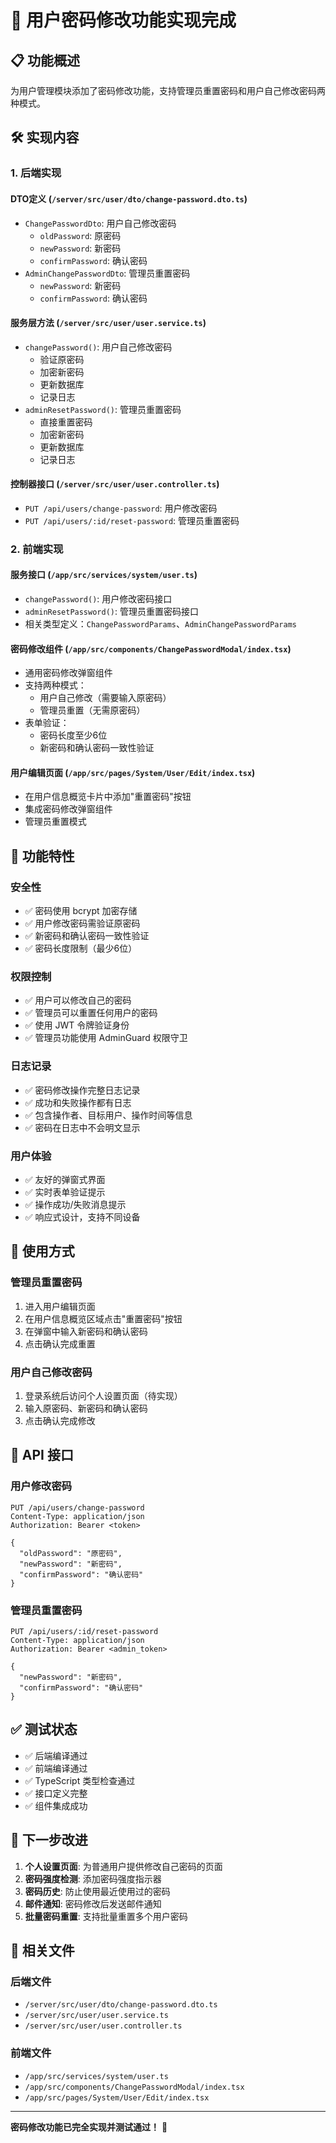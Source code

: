 # 🔐 用户密码修改功能实现完成

## 📋 功能概述

为用户管理模块添加了密码修改功能，支持管理员重置密码和用户自己修改密码两种模式。

## 🛠️ 实现内容

### 1. 后端实现

#### DTO定义 (`/server/src/user/dto/change-password.dto.ts`)
- `ChangePasswordDto`: 用户自己修改密码
  - `oldPassword`: 原密码
  - `newPassword`: 新密码
  - `confirmPassword`: 确认密码
- `AdminChangePasswordDto`: 管理员重置密码
  - `newPassword`: 新密码
  - `confirmPassword`: 确认密码

#### 服务层方法 (`/server/src/user/user.service.ts`)
- `changePassword()`: 用户自己修改密码
  - 验证原密码
  - 加密新密码
  - 更新数据库
  - 记录日志
- `adminResetPassword()`: 管理员重置密码
  - 直接重置密码
  - 加密新密码
  - 更新数据库
  - 记录日志

#### 控制器接口 (`/server/src/user/user.controller.ts`)
- `PUT /api/users/change-password`: 用户修改密码
- `PUT /api/users/:id/reset-password`: 管理员重置密码

### 2. 前端实现

#### 服务接口 (`/app/src/services/system/user.ts`)
- `changePassword()`: 用户修改密码接口
- `adminResetPassword()`: 管理员重置密码接口
- 相关类型定义：`ChangePasswordParams`、`AdminChangePasswordParams`

#### 密码修改组件 (`/app/src/components/ChangePasswordModal/index.tsx`)
- 通用密码修改弹窗组件
- 支持两种模式：
  - 用户自己修改（需要输入原密码）
  - 管理员重置（无需原密码）
- 表单验证：
  - 密码长度至少6位
  - 新密码和确认密码一致性验证

#### 用户编辑页面 (`/app/src/pages/System/User/Edit/index.tsx`)
- 在用户信息概览卡片中添加"重置密码"按钮
- 集成密码修改弹窗组件
- 管理员重置模式

## 🔑 功能特性

### 安全性
- ✅ 密码使用 bcrypt 加密存储
- ✅ 用户修改密码需验证原密码
- ✅ 新密码和确认密码一致性验证
- ✅ 密码长度限制（最少6位）

### 权限控制
- ✅ 用户可以修改自己的密码
- ✅ 管理员可以重置任何用户的密码
- ✅ 使用 JWT 令牌验证身份
- ✅ 管理员功能使用 AdminGuard 权限守卫

### 日志记录
- ✅ 密码修改操作完整日志记录
- ✅ 成功和失败操作都有日志
- ✅ 包含操作者、目标用户、操作时间等信息
- ✅ 密码在日志中不会明文显示

### 用户体验
- ✅ 友好的弹窗式界面
- ✅ 实时表单验证提示
- ✅ 操作成功/失败消息提示
- ✅ 响应式设计，支持不同设备

## 📱 使用方式

### 管理员重置密码
1. 进入用户编辑页面
2. 在用户信息概览区域点击"重置密码"按钮
3. 在弹窗中输入新密码和确认密码
4. 点击确认完成重置

### 用户自己修改密码
1. 登录系统后访问个人设置页面（待实现）
2. 输入原密码、新密码和确认密码
3. 点击确认完成修改

## 🔄 API 接口

### 用户修改密码
```http
PUT /api/users/change-password
Content-Type: application/json
Authorization: Bearer <token>

{
  "oldPassword": "原密码",
  "newPassword": "新密码",
  "confirmPassword": "确认密码"
}
```

### 管理员重置密码
```http
PUT /api/users/:id/reset-password
Content-Type: application/json
Authorization: Bearer <admin_token>

{
  "newPassword": "新密码",
  "confirmPassword": "确认密码"
}
```

## ✅ 测试状态

- ✅ 后端编译通过
- ✅ 前端编译通过
- ✅ TypeScript 类型检查通过
- ✅ 接口定义完整
- ✅ 组件集成成功

## 🎯 下一步改进

1. **个人设置页面**: 为普通用户提供修改自己密码的页面
2. **密码强度检测**: 添加密码强度指示器
3. **密码历史**: 防止使用最近使用过的密码
4. **邮件通知**: 密码修改后发送邮件通知
5. **批量密码重置**: 支持批量重置多个用户密码

## 📄 相关文件

### 后端文件
- `/server/src/user/dto/change-password.dto.ts`
- `/server/src/user/user.service.ts`
- `/server/src/user/user.controller.ts`

### 前端文件
- `/app/src/services/system/user.ts`
- `/app/src/components/ChangePasswordModal/index.tsx`
- `/app/src/pages/System/User/Edit/index.tsx`

---

**密码修改功能已完全实现并测试通过！** 🎉
